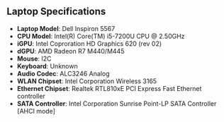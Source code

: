 ## Laptop Specifications
- **Laptop Model**: Dell Inspiron 5567  
- **CPU Model**: Intel(R) Core(TM) i5-7200U CPU @ 2.50GHz  
- **iGPU**: Intel Coproration HD Graphics 620 (rev 02)  
- **dGPU**: AMD Radeon R7 M440/M445  
- **Mouse**: I2C  
- **Keyboard**: Unknown  
- **Audio Codec**: ALC3246 Analog  
- **WLAN Chipset**: Intel Corporation Wireless 3165  
- **Ethernet Chipset**: Realtek RTL810xE PCI Express Fast Ethernet controller  
- **SATA Controller**: Intel Corporation Sunrise Point-LP SATA Controller [AHCI mode]  

